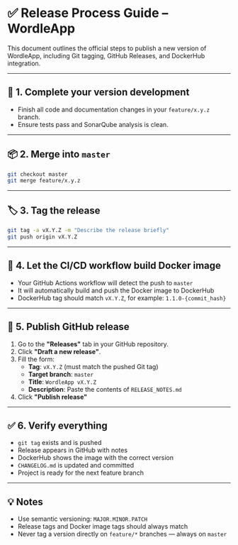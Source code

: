 # ✅ Release Process Guide – WordleApp

This document outlines the official steps to publish a new version of WordleApp, including Git tagging, GitHub Releases, and DockerHub integration.

---

## 🚀 1. Complete your version development

- Finish all code and documentation changes in your `feature/x.y.z` branch.
- Ensure tests pass and SonarQube analysis is clean.

---

## 📦 2. Merge into `master`

```bash
git checkout master
git merge feature/x.y.z
```

---

## 🏷️ 3. Tag the release

```bash
git tag -a vX.Y.Z -m "Describe the release briefly"
git push origin vX.Y.Z
```

---

## 🐳 4. Let the CI/CD workflow build Docker image

- Your GitHub Actions workflow will detect the push to `master`
- It will automatically build and push the Docker image to DockerHub
- DockerHub tag should match `vX.Y.Z`, for example: `1.1.0-{commit_hash}`

---

## 📝 5. Publish GitHub release

1. Go to the **"Releases"** tab in your GitHub repository.
2. Click **"Draft a new release"**.
3. Fill the form:
   - **Tag**: `vX.Y.Z` (must match the pushed Git tag)
   - **Target branch**: `master`
   - **Title**: `WordleApp vX.Y.Z`
   - **Description**: Paste the contents of `RELEASE_NOTES.md`
4. Click **"Publish release"**

---

## ✅ 6. Verify everything

- `git tag` exists and is pushed
- Release appears in GitHub with notes
- DockerHub shows the image with the correct version
- `CHANGELOG.md` is updated and committed
- Project is ready for the next feature branch

---

## 💡 Notes

- Use semantic versioning: `MAJOR.MINOR.PATCH`
- Release tags and Docker image tags should always match
- Never tag a version directly on `feature/*` branches — always on `master`

